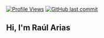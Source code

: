 [![Profile Views](https://komarev.com/ghpvc/?username=TH0RlN&color=birgthgreen&label=Views&style=plastic)](https://github.com/antonkomarev/github-profile-views-counter)
[![GitHub last commit](https://img.shields.io/github/last-commit/TH0RlN/TH0RlN)](https://shields.io/category/activity)
<h2>Hi, I'm Raúl Arias</h2>